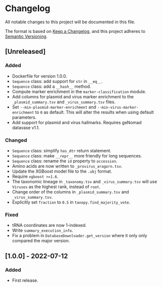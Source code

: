# Changelog

All notable changes to this project will be documented in this file.

The format is based on [Keep a Changelog](https://keepachangelog.com/en/1.0.0/),
and this project adheres to [Semantic Versioning](https://semver.org/spec/v2.0.0.html).

## [Unreleased]
### Added
- Dockerfile for version 1.0.0.
- `Sequence` class: add support for `str` in `__eq__`.
- `Sequence` class: add a `__hash__` method.
- Compute marker enrichment in the `marker-classification` module.
- Add columns for plasmid and virus marker enrichment to the `_plasmid_summary.tsv` and `_virus_summary.tsv` files.
- Set `--min-plasmid-marker-enrichment` and `--min-virus-marker-enrichment` to `0` as default. This will alter the results when using default parameters.
- Add support for plasmid and virus hallmarks. Requires geNomad datavase v1.1.

### Changed
- `Sequence` class: simplify `has_dtr` return statement.
- `Sequence` class: make `__repr__` more friendly for long sequences.
- `Sequence` class: rename the `id` property to `accession`.
- Amino acids are now written to `_provirus_aragorn.tsv`.
- Update the XGBoost model file to the `.ubj` format.
- Require `xgboost >=1.6`.
- The taxonomic lineage in `_taxonomy.tsv` and `_virus_summary.tsv` will use `Viruses` as the highest rank, instead of `root`.
- Change order of the columns in `_plasmid_summary.tsv` and `_virus_summary.tsv`.
- Explicitly set `fraction` to `0.5` in `taxopy.find_majority_vote`.

### Fixed
- tRNA coordinates are now 1-indexed.
- Write `summary_execution_info`.
- Fix a problem in `DatabaseDownloader.get_version` where it only only compared the major version.

## [1.0.0] - 2022-07-12
### Added
- First release.
